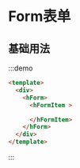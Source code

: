 # Form表单

## 基础用法
:::demo
```html
<template>
  <div>
    <hForm>
      <hFormItem >

      </hFormItem>
    </hForm>
  </div>
</template>
```
:::